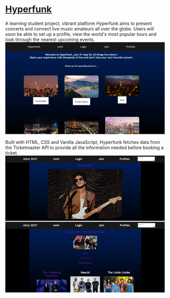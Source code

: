 # [Hyperfunk](https://harfore.github.io/hyperfunk/)
A learning student project, vibrant platform Hyperfunk aims to present concerts and connect live music amateurs all over the globe. Users will soon be able to set up a profile, view the world's most popular tours and look through the nearest upcoming events.
![hyperfunk main image](./images/Readme/RDME1_MAIN.png)

Built with HTML, CSS and Vanilla JavaScript, Hyperfunk fetches data from the Ticketmaster API to provide all the information needed before booking a ticket.
![hyperfunk event example](./images/Readme/RDME_LA_EVENT_1.png)
![hyperfunk event example](./images/Readme/RDME_LA_EVENT_2.png)

